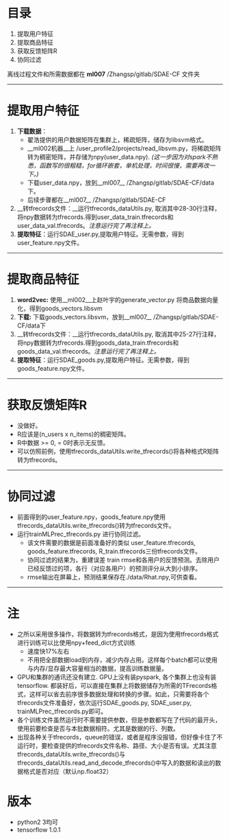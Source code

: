 # 目录
1. 提取用户特征
2. 提取商品特征
3. 获取反馈矩阵R
3. 协同过滤

离线过程文件和所需数据都在 __ml007__ /Zhangsp/gitlab/SDAE-CF 文件夹

-------------
# 提取用户特征 
1. __下载数据__：
    - 翟浩提供的用户数据矩阵在集群上，稀疏矩阵，储存为libsvm格式。
    - __ml002机器__上 /user_profile2/projects/read_libsvm.py，将稀疏矩阵转为稠密矩阵，并存储为npy(user_data.npy). _(这一步因为对spark不熟悉，函数写的很粗糙，for循环嵌套，单机处理，时间很慢，需要再改一下。)_
    - 下载user_data.npy，放到__ml007__ /Zhangsp/gitlab/SDAE-CF/data下。
    - 后续步骤都在__ml007__ /Zhangsp/gitlab/SDAE-CF
2. __转tfrecords文件：__运行tfrecords_dataUtils.py, 取消其中28-30行注释，将npy数据转为tfrecords.得到user_data_train.tfrecords和user_data_val.tfrecords。_注意运行完了再注释上。_
3. __提取特征__：运行SDAE_user.py,提取用户特征。无需参数，得到user_feature.npy文件。
--------
# 提取商品特征
1. __word2vec:__ 使用__ml002__上赵叶宇的generate_vector.py 将商品数据向量化，得到goods_vectors.libsvm
2. __下载:__ 下载goods_vectors.libsvm，放到__ml007__ /Zhangsp/gitlab/SDAE-CF/data下
3. __转tfrecords文件：__运行tfrecords_dataUtils.py, 取消其中25-27行注释，将npy数据转为tfrecords.得到goods_data_train.tfrecords和goods_data_val.tfrecords。_注意运行完了再注释上。_
4. __提取特征__：运行SDAE_goods.py,提取用户特征。无需参数，得到goods_feature.npy文件。

-----------------
# 获取反馈矩阵R
- 没做好。
- R应该是(n_users x n_items)的稠密矩阵。
- R中数据 >= 0, = 0时表示无反馈。
- 可以仿照前例，使用tfrecords_dataUtils.write_tfrecords()将各种格式R矩阵转为tfrecords。

------------------------
# 协同过滤
- 前面得到的user_feature.npy，goods_feature.npy使用tfrecords_dataUtils.write_tfrecords()转为tfrecords文件。
- 运行trainMLPrec_tfrecords.py 进行协同过滤。
    - 该文件需要的数据是前面准备好的类似 user_feature.tfrecords, goods_feature.tfrecords, R_train.tfrecords三份tfrecords文件。
    - 协同过滤的结果为，重建误差 train rmse和各用户的反馈预测。去除用户已经反馈过的项，各行（对应各用户）的预测评分从大到小排序。
    - rmse输出在屏幕上，预测结果保存在./data/Rhat.npy,可供查看。

------------------
# 注
- 之所以采用很多操作，将数据转为tfrecords格式，是因为使用tfrecords格式进行训练可以比使用npy+feed_dict方式训练
    - 速度快17%左右
    - 不用把全部数据load到内存，减少内存占用。这样每个batch都可以使用与内存/显存最大容量相当的数据，提高训练数据量。
- GPU和集群的通讯还没有建立. GPU上没有装pyspark, 各个集群上也没有装tensorflow. 都装好后，可以直接在集群上将数据储存为所需的TFrecords格式，这样可以省去前序很多数据处理和转换的步骤。如此，只需要将各个tfrecords文件准备好，依次运行SDAE_goods.py, SDAE_user.py, trainMLPrec_tfrecords.py即可。
- 各个训练文件虽然运行时不需要提供参数，但是参数都写在了代码的最开头，使用前要检查是否与本批数据相符。尤其是数据的行、列数。
- 出现各种关于tfrecords，queue的错误，或者是程序没报错，但好像卡住了不运行时，要检查提供的tfrecords文件名称、路径、大小是否有误。尤其注意tfrecords_dataUtils.write_tfrecords()与tfrecords_dataUtils.read_and_decode_tfrecords()中写入的数据和读出的数据格式是否对应（默认np.float32）

# 版本
- python2 3均可
- tensorflow 1.0.1
    
